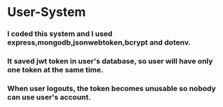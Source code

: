 # User-System
### I coded this system and I used express,mongodb,jsonwebtoken,bcrypt and dotenv.
### It saved jwt token in user's database, so user will have only one token at the same time.
### When user logouts, the token becomes unusable so nobody can use user's account.
